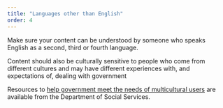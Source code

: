 ```yaml
---
title: "Languages other than English"
order: 4
---
```


Make sure your content can be understood by someone who speaks English as a second, third or fourth language.

Content should also be culturally sensitive to people who come from different cultures and may have different experiences with, and expectations of, dealing with government

Resources to <a href="https://www.dss.gov.au/settlement-and-multicultural-affairs/programs-policy/multicultural-access-and-equity/multicultural-access-and-equity-resources" rel="external">help government meet the needs of multicultural users</a> are available from the Department of Social Services.

